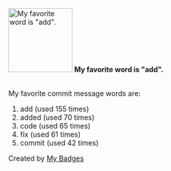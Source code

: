 <img src="https://my-badges.github.io/my-badges/favorite-word.png" alt="My favorite word is &quot;add&quot;." title="My favorite word is &quot;add&quot;." width="128">
<strong>My favorite word is &quot;add&quot;.</strong>
<br><br>

My favorite commit message words are:

1. add (used 155 times)
2. added (used 70 times)
3. code (used 65 times)
4. fix (used 61 times)
5. commit (used 42 times)


Created by <a href="https://github.com/my-badges/my-badges">My Badges</a>